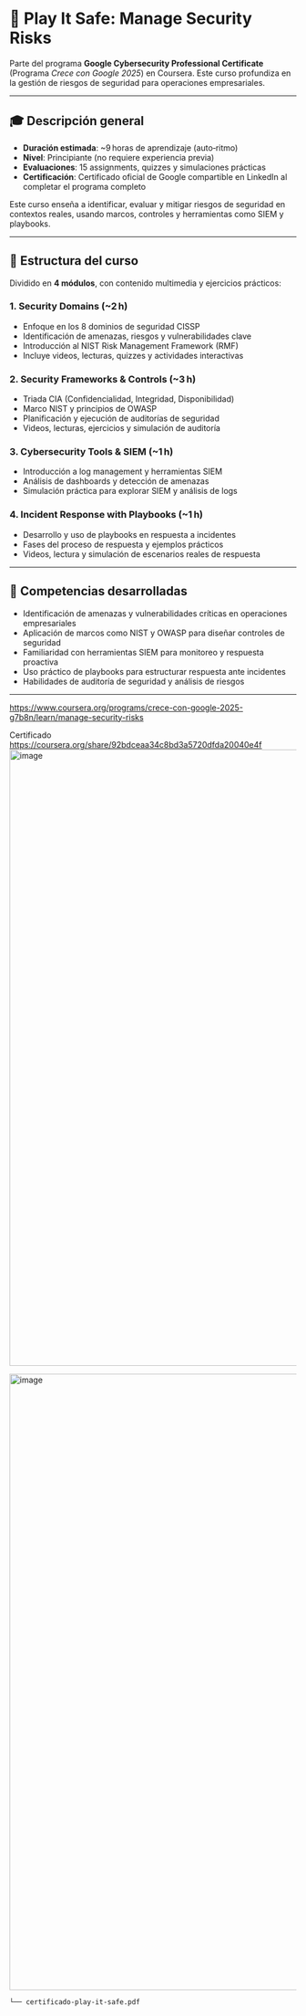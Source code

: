 # 🔐 Play It Safe: Manage Security Risks

Parte del programa **Google Cybersecurity Professional Certificate** (Programa *Crece con Google 2025*) en Coursera. Este curso profundiza en la gestión de riesgos de seguridad para operaciones empresariales.

---

## 🎓 Descripción general

- **Duración estimada**: ~9 horas de aprendizaje (auto‑ritmo)  
- **Nivel**: Principiante (no requiere experiencia previa)  
- **Evaluaciones**: 15 assignments, quizzes y simulaciones prácticas  
- **Certificación**: Certificado oficial de Google compartible en LinkedIn al completar el programa completo

Este curso enseña a identificar, evaluar y mitigar riesgos de seguridad en contextos reales, usando marcos, controles y herramientas como SIEM y playbooks.

---

## 🧩 Estructura del curso

Dividido en **4 módulos**, con contenido multimedia y ejercicios prácticos:

### 1. Security Domains (~2 h)  
- Enfoque en los 8 dominios de seguridad CISSP  
- Identificación de amenazas, riesgos y vulnerabilidades clave  
- Introducción al NIST Risk Management Framework (RMF)  
- Incluye videos, lecturas, quizzes y actividades interactivas

### 2. Security Frameworks & Controls (~3 h)  
- Triada CIA (Confidencialidad, Integridad, Disponibilidad)  
- Marco NIST y principios de OWASP  
- Planificación y ejecución de auditorías de seguridad  
- Videos, lecturas, ejercicios y simulación de auditoría

### 3. Cybersecurity Tools & SIEM (~1 h)  
- Introducción a log management y herramientas SIEM  
- Análisis de dashboards y detección de amenazas  
- Simulación práctica para explorar SIEM y análisis de logs

### 4. Incident Response with Playbooks (~1 h)  
- Desarrollo y uso de playbooks en respuesta a incidentes  
- Fases del proceso de respuesta y ejemplos prácticos  
- Videos, lectura y simulación de escenarios reales de respuesta

---

## 🎯 Competencias desarrolladas

- Identificación de amenazas y vulnerabilidades críticas en operaciones empresariales  
- Aplicación de marcos como NIST y OWASP para diseñar controles de seguridad  
- Familiaridad con herramientas SIEM para monitoreo y respuesta proactiva  
- Uso práctico de playbooks para estructurar respuesta ante incidentes  
- Habilidades de auditoría de seguridad y análisis de riesgos

---
https://www.coursera.org/programs/crece-con-google-2025-g7b8n/learn/manage-security-risks

Certificado https://coursera.org/share/92bdceaa34c8bd3a5720dfda20040e4f
<img width="1920" height="1080" alt="image" src="https://github.com/user-attachments/assets/93e18e48-7b0c-436e-8c8a-885c5e94e743" />

<img width="1920" height="1080" alt="image" src="https://github.com/user-attachments/assets/0c9d9dcd-f57b-4973-8992-22f18085f55b" />

    └── certificado-play-it-safe.pdf
